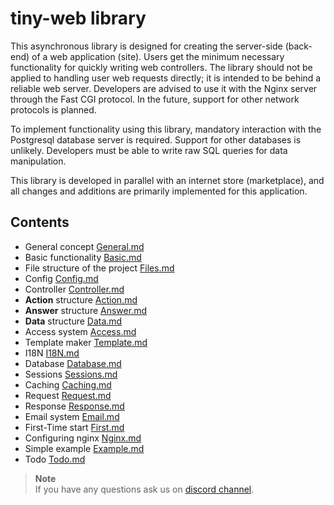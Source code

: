 # tiny-web library
This asynchronous library is designed for creating the server-side (back-end) of a web application (site). Users get the minimum necessary functionality for quickly writing web controllers. The library should not be applied to handling user web requests directly; it is intended to be behind a reliable web server. Developers are advised to use it with the Nginx server through the Fast CGI protocol. In the future, support for other network protocols is planned.

To implement functionality using this library, mandatory interaction with the Postgresql database server is required. Support for other databases is unlikely. Developers must be able to write raw SQL queries for data manipulation.

This library is developed in parallel with an internet store (marketplace), and all changes and additions are primarily implemented for this application.

## Contents
* General concept [General.md](https://github.com/tryteex/tiny-web/blob/main/doc/General.md)
* Basic functionality [Basic.md](https://github.com/tryteex/tiny-web/blob/main/doc/Basic.md)
* File structure of the project [Files.md](https://github.com/tryteex/tiny-web/blob/main/doc/Files.md)
* Config [Config.md](https://github.com/tryteex/tiny-web/blob/main/doc/Config.md)
* Controller [Controller.md](https://github.com/tryteex/tiny-web/blob/main/doc/Controller.md)
* __Action__ structure [Action.md](https://github.com/tryteex/tiny-web/blob/main/doc/Action.md)
* __Answer__ structure [Answer.md](https://github.com/tryteex/tiny-web/blob/main/doc/Answer.md)
* __Data__ structure [Data.md](https://github.com/tryteex/tiny-web/blob/main/doc/Data.md)
* Access system [Access.md](https://github.com/tryteex/tiny-web/blob/main/doc/Access.md)
* Template maker [Template.md](https://github.com/tryteex/tiny-web/blob/main/doc/Template.md)
* I18N [I18N.md](https://github.com/tryteex/tiny-web/blob/main/doc/I18N.md)
* Database [Database.md](https://github.com/tryteex/tiny-web/blob/main/doc/Database.md)
* Sessions [Sessions.md](https://github.com/tryteex/tiny-web/blob/main/doc/Sessions.md)
* Caching [Caching.md](https://github.com/tryteex/tiny-web/blob/main/doc/Caching.md)
* Request [Request.md](https://github.com/tryteex/tiny-web/blob/main/doc/Request.md)
* Response [Response.md](https://github.com/tryteex/tiny-web/blob/main/doc/Response.md)
* Email system [Email.md](https://github.com/tryteex/tiny-web/blob/main/doc/Email.md)
* First-Time start [First.md](https://github.com/tryteex/tiny-web/blob/main/doc/First.md)
* Configuring nginx [Nginx.md](https://github.com/tryteex/tiny-web/blob/main/doc/Nginx.md)
* Simple example [Example.md](https://github.com/tryteex/tiny-web/blob/main/doc/Example.md)
* Todo [Todo.md](https://github.com/tryteex/tiny-web/blob/main/doc/Todo.md)

> **Note**  
> If you have any questions ask us on [discord channel](https://discord.com/channels/1116858532491448332/1116858533061869742).